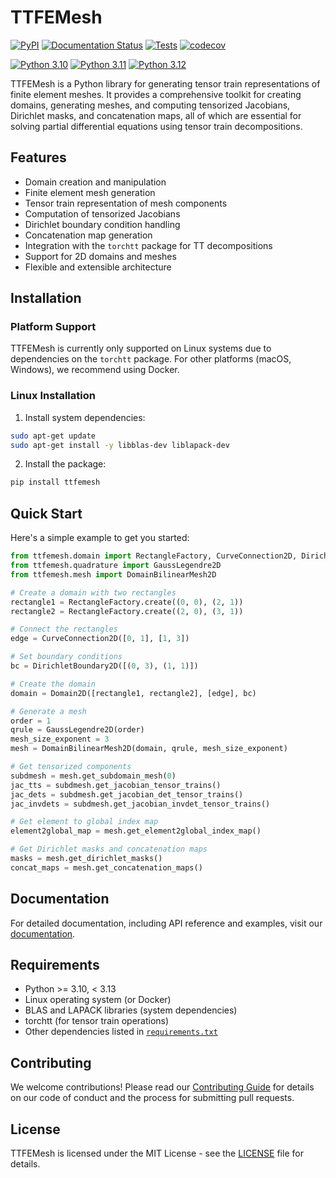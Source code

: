 # TTFEMesh

[![PyPI](https://img.shields.io/pypi/v/ttfemesh.svg)](https://pypi.org/project/ttfemesh/)
[![Documentation Status](https://readthedocs.org/projects/tt-femesh/badge/?version=latest)](https://tt-femesh.readthedocs.io/en/latest/?badge=latest)
[![Tests](https://github.com/MazenAli/TT-FEMesh/actions/workflows/ci.yml/badge.svg)](https://github.com/MazenAli/TT-FEMesh/actions/workflows/ci.yml)
[![codecov](https://codecov.io/gh/MazenAli/TT-FEMesh/branch/main/graph/badge.svg)](https://codecov.io/gh/MazenAli/TT-FEMesh)

[![Python 3.10](https://img.shields.io/badge/python-3.10-blue)](https://www.python.org/downloads/)
[![Python 3.11](https://img.shields.io/badge/python-3.11-blue)](https://www.python.org/downloads/)
[![Python 3.12](https://img.shields.io/badge/python-3.12-blue)](https://www.python.org/downloads/)

TTFEMesh is a Python library for generating tensor train representations of finite element meshes. It provides a comprehensive toolkit for creating domains, generating meshes, and computing tensorized Jacobians, Dirichlet masks, and concatenation maps, all of which are essential for solving partial differential equations using tensor train decompositions.

## Features

- Domain creation and manipulation
- Finite element mesh generation
- Tensor train representation of mesh components
- Computation of tensorized Jacobians
- Dirichlet boundary condition handling
- Concatenation map generation
- Integration with the `torchtt` package for TT decompositions
- Support for 2D domains and meshes
- Flexible and extensible architecture

## Installation

### Platform Support

TTFEMesh is currently only supported on Linux systems due to dependencies on the `torchtt` package. For other platforms (macOS, Windows), we recommend using Docker.

### Linux Installation

1. Install system dependencies:
```bash
sudo apt-get update
sudo apt-get install -y libblas-dev liblapack-dev
```

2. Install the package:
```bash
pip install ttfemesh
```

## Quick Start

Here's a simple example to get you started:

```python
from ttfemesh.domain import RectangleFactory, CurveConnection2D, DirichletBoundary2D, Domain2D
from ttfemesh.quadrature import GaussLegendre2D
from ttfemesh.mesh import DomainBilinearMesh2D

# Create a domain with two rectangles
rectangle1 = RectangleFactory.create((0, 0), (2, 1))
rectangle2 = RectangleFactory.create((2, 0), (3, 1))

# Connect the rectangles
edge = CurveConnection2D([0, 1], [1, 3])

# Set boundary conditions
bc = DirichletBoundary2D([(0, 3), (1, 1)])

# Create the domain
domain = Domain2D([rectangle1, rectangle2], [edge], bc)

# Generate a mesh
order = 1
qrule = GaussLegendre2D(order)
mesh_size_exponent = 3
mesh = DomainBilinearMesh2D(domain, qrule, mesh_size_exponent)

# Get tensorized components
subdmesh = mesh.get_subdomain_mesh(0)
jac_tts = subdmesh.get_jacobian_tensor_trains()
jac_dets = subdmesh.get_jacobian_det_tensor_trains()
jac_invdets = subdmesh.get_jacobian_invdet_tensor_trains()

# Get element to global index map
element2global_map = mesh.get_element2global_index_map()

# Get Dirichlet masks and concatenation maps
masks = mesh.get_dirichlet_masks()
concat_maps = mesh.get_concatenation_maps()
```

## Documentation

For detailed documentation, including API reference and examples, visit our [documentation](https://tt-femesh.readthedocs.io/en/latest/).

## Requirements

- Python >= 3.10, < 3.13
- Linux operating system (or Docker)
- BLAS and LAPACK libraries (system dependencies)
- torchtt (for tensor train operations)
- Other dependencies listed in [`requirements.txt`](requirements.txt)

## Contributing

We welcome contributions! Please read our [Contributing Guide](https://github.com/MazenAli/TT-FEMesh/blob/main/CONTRIBUTING.md) for details on our code of conduct and the process for submitting pull requests.

## License

TTFEMesh is licensed under the MIT License - see the [LICENSE](https://github.com/MazenAli/TT-FEMesh/blob/main/LICENSE) file for details.
